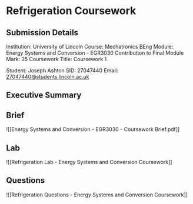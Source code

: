 
# Refrigeration Coursework

## Submission Details
Institution: University of Lincoln
Course: Mechatronics BEng
Module: Energy Systems and Conversion - EGR3030
Contribution to Final Module Mark: 25 
Coursework Title: Coursework 1

Student: Joseph Ashton
SID: 27047440
Email: 27047440@students.lincoln.ac.uk

## Executive Summary

## Brief
![[Energy Systems and Conversion - EGR3030 - Coursework Brief.pdf]]


## Lab
![[Refrigeration Lab - Energy Systems and Conversion Coursework]]
## Questions
![[Refrigeration Questions - Energy Systems and Conversion Coursework]]
